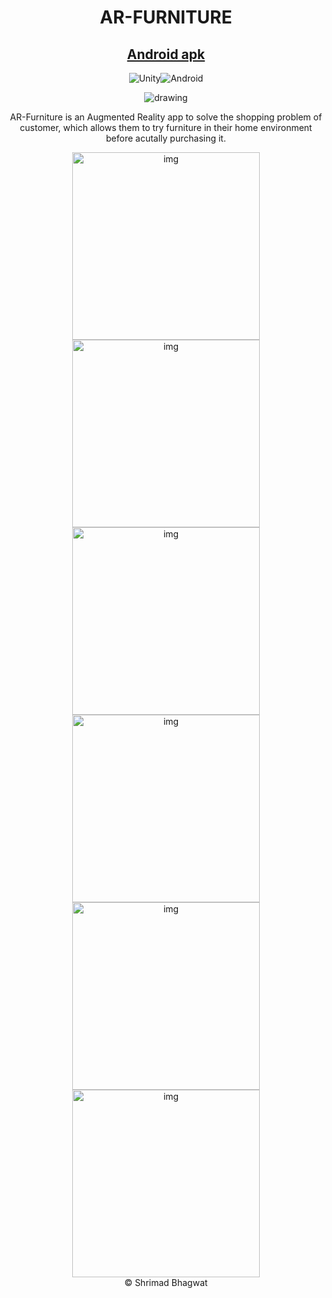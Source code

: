 <div align="center">

# AR-FURNITURE

## [Android apk](https://drive.google.com/file/d/15JkJQNiDiAUqkz2CJjVug-Mpd-1lPWmw/view?usp=sharing)
  
![Unity](https://img.shields.io/badge/unity-%23000000.svg?style=for-the-badge&logo=unity&logoColor=white)![Android](https://img.shields.io/badge/Android-3DDC84?style=for-the-badge&logo=android&logoColor=white)

<img src="./PROJECT%20IMAGES/AR%20404.png" alt="drawing" />
</div>

<div align="center">

AR-Furniture is an Augmented Reality app to solve the shopping problem of customer, which allows them to try furniture in their home environment before acutally purchasing it.

</div>

<div align="center">
<img src="./PROJECT%20IMAGES/HOME.jpg" alt="img" width="300"/>
<img src="./PROJECT%20IMAGES/MENU.jpg" alt="img" width="300"/>
<img src="./PROJECT%20IMAGES/ABOUT.jpg" alt="img" width="300"/>
<img src="./PROJECT%20IMAGES/CONTACT.jpg" alt="img" width="300"/>
<img src="./PROJECT%20IMAGES/INSTRUCTIONS.jpg" alt="img" width="300"/>
<img src="./PROJECT%20IMAGES/SCENE.jpg" alt="img" width="300"/>
</div>

<div align="center">
&copy; Shrimad Bhagwat
</div>
